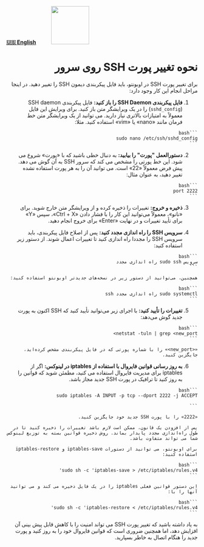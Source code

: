 [**🇺🇸 English**](https://github.com/hiddify/Hiddify-Manager/wiki/How-to-change-SSH-port-on-your-server)&nbsp;&nbsp;&nbsp;&nbsp;&nbsp;&nbsp;&nbsp;&nbsp;&nbsp;&nbsp;<a href="https://github.com/hiddify/hiddify-config/wiki/%D9%87%D9%85%D9%87-%D8%A2%D9%85%D9%88%D8%B2%D8%B4%E2%80%8C%D9%87%D8%A7-%D9%88-%D9%88%DB%8C%D8%AF%D8%A6%D9%88%D9%87%D8%A7"><img width="100" src="https://github.com/hiddify/hiddify-config/assets/125398461/3704cd84-eee6-4c45-abe7-3c02936bbebb" /></a>



<div dir=rtl>

# نحوه تغییر پورت SSH روی سرور

برای تغییر پورت SSH در اوبونتو، باید فایل پیکربندی دیمون SSH را تغییر دهید. در اینجا مراحل انجام این کار وجود دارد:

1. **فایل پیکربندی SSH Daemon را باز کنید:**
    فایل پیکربندی SSH daemon (`sshd_config`) را در یک ویرایشگر متن باز کنید. برای ویرایش این فایل معمولاً به امتیازات بالاتری نیاز دارید. می توانید از یک ویرایشگر متن خط فرمان مانند «nano» یا «vim» استفاده کنید. مثلا:

<div dir=rtl>

    ```bash
    sudo nano /etc/ssh/sshd_config
    ```
</div>

2. **دستورالعمل "پورت" را بیابید:**
    به دنبال خطی باشید که با «پورت» شروع می شود. این خط پورتی را مشخص می کند که سرور SSH به آن گوش می دهد. پیش فرض معمولاً «22» است. می توانید آن را به هر پورت استفاده نشده تغییر دهید، به عنوان مثال:

<div dir=rtl>

    ```bash
    port 2222
    ```
</div>

3. **ذخیره و خروج:**
    تغییرات را ذخیره کرده و از ویرایشگر متن خارج شوید. برای «نانو»، معمولاً می‌توانید این کار را با فشار دادن «Ctrl + X»، سپس «Y» برای تأیید تغییرات و در نهایت «Enter» برای خروج انجام دهید.

4. **سرویس SSH را راه اندازی مجدد کنید:**
    پس از اصلاح فایل پیکربندی، باید سرویس SSH را مجددا راه اندازی کنید تا تغییرات اعمال شوند. از دستور زیر استفاده کنید:

<div dir=rtl>

    ```bash
    سرویس sudo ssh راه اندازی مجدد
    ```
</div>

    همچنین، می‌توانید از دستور زیر در نسخه‌های جدیدتر اوبونتو استفاده کنید:

<div dir=rtl>

    ```bash
    sudo systemctl راه اندازی مجدد ssh
    ```
</div>

5. **تغییرات را تأیید کنید:**
    با اجرای زیر می‌توانید تأیید کنید که SSH اکنون به پورت جدید گوش می‌دهد:
    
<div dir=rtl>

    ```bash
    netstat -tuln | grep <new_port>
    ```
</div>

    «<new_port>» را با شماره پورتی که در فایل پیکربندی مشخص کرده‌اید، جایگزین کنید.

6. **به روز رسانی قوانین فایروال با استفاده از iptables در لینوکس:**
    اگر از iptables برای مدیریت فایروال استفاده می کنید، مطمئن شوید که قوانین را به روز کنید تا ترافیک در پورت SSH جدید مجاز باشد.

<div dir=rtl>

    ```bash
    sudo iptables -A INPUT -p tcp --dport 2222 -j ACCEPT

    ```
</div>

    «2222» را با پورت SSH جدید خود جایگزین کنید.

    پس از افزودن یک قانون، ممکن است لازم باشد تغییرات را ذخیره کنید تا در طول راه‌اندازی مجدد پایدار بماند. روش ذخیره قوانین بسته به توزیع لینوکس شما می تواند متفاوت باشد.

    برای اوبونتو، می توانید از دستورات iptables-save و iptables-restore استفاده کنید:
    
<div dir=rtl>

    ```bash
    sudo sh -c 'iptables-save > /etc/iptables/rules.v4'
    ```
</div>

    این دستور قوانین فعلی iptables را در یک فایل ذخیره می کند و می توانید آنها را با:

<div dir=rtl>

    ```bash
    sudo sh -c 'iptables-restore < /etc/iptables/rules.v4'
    ```
</div>

به یاد داشته باشید که تغییر پورت SSH می تواند امنیت را با کاهش قابل پیش بینی آن افزایش دهد، اما همچنین ضروری است که قوانین فایروال خود را به روز کنید و پورت جدید را هنگام اتصال به خاطر بسپارید.